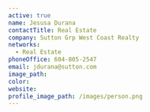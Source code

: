 ```yaml
---
active: true
name: Jesusa Durana
contactTitle: Real Estate
company: Sutton Grp West Coast Realty
networks:
  - Real Estate
phoneOffice: 604-805-2547
email: jdurana@sutton.com
image_path:
color:
website:
profile_image_path: /images/person.png
---
```



